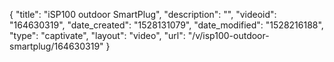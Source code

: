 {
    "title": "iSP100 outdoor SmartPlug",
    "description": "",
    "videoid": "164630319",
    "date_created": "1528131079",
    "date_modified": "1528216188",
    "type": "captivate",
    "layout": "video",
    "url": "\/v\/isp100-outdoor-smartplug\/164630319"
}